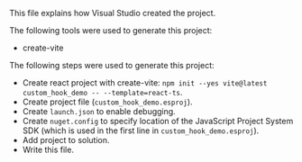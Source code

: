 This file explains how Visual Studio created the project.

The following tools were used to generate this project:
- create-vite

The following steps were used to generate this project:
- Create react project with create-vite: `npm init --yes vite@latest custom_hook_demo -- --template=react-ts`.
- Create project file (`custom_hook_demo.esproj`).
- Create `launch.json` to enable debugging.
- Create `nuget.config` to specify location of the JavaScript Project System SDK (which is used in the first line in `custom_hook_demo.esproj`).
- Add project to solution.
- Write this file.
